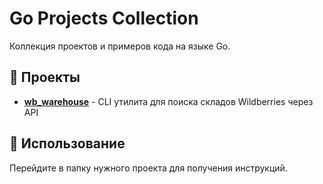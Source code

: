 # Go Projects Collection

Коллекция проектов и примеров кода на языке Go.

## 📂 Проекты

- [**wb_warehouse**](./wb_warehouse/) - CLI утилита для поиска складов Wildberries через API

## 🚀 Использование

Перейдите в папку нужного проекта для получения инструкций.